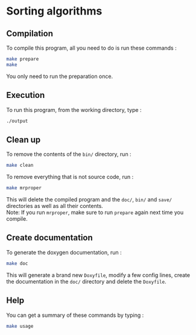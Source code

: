# Sorting algorithms


## Compilation
To compile this program, all you need to do is run these commands :
```bash
make prepare
make
```
You only need to run the preparation once.


## Execution
To run this program, from the working directory, type :
```bash
./output
```

## Clean up
To remove the contents of the `bin/` directory, run :
```bash
make clean
```

To remove everything that is not source code, run :
```bash
make mrproper
```
This will delete the compiled program and the `doc/`, `bin/` and `save/` directories as well as all their contents. <br>
Note: If you run `mrproper`, make sure to run `prepare` again next time you compile.


## Create documentation
To generate the doxygen documentation, run :
```bash
make doc
```
This will generate a brand new `Doxyfile`, modify a few config lines, create the documentation in the `doc/` directory and delete the `Doxyfile`.


## Help
You can get a summary of these commands by typing : 
```bash
make usage
```
